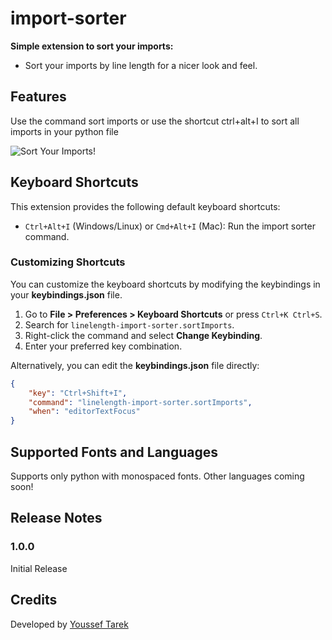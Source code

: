# import-sorter

**Simple extension to sort your imports:**<br>
- Sort your imports by line length for a nicer look and feel.

## Features

Use the command sort imports or use the shortcut ctrl+alt+I to sort all imports in your python file

![Sort Your Imports!](https://github.com/Youssef1241/linelength-import-sorter/blob/main/demo.gif?raw=true)

## Keyboard Shortcuts

This extension provides the following default keyboard shortcuts:

- `Ctrl+Alt+I` (Windows/Linux) or `Cmd+Alt+I` (Mac): Run the import sorter command.

### Customizing Shortcuts

You can customize the keyboard shortcuts by modifying the keybindings in your **keybindings.json** file.

1. Go to **File > Preferences > Keyboard Shortcuts** or press `Ctrl+K Ctrl+S`.
2. Search for `linelength-import-sorter.sortImports`.
3. Right-click the command and select **Change Keybinding**.
4. Enter your preferred key combination.

Alternatively, you can edit the **keybindings.json** file directly:

```json
{
    "key": "Ctrl+Shift+I",
    "command": "linelength-import-sorter.sortImports",
    "when": "editorTextFocus"
}
```

## Supported Fonts and Languages

Supports only python with monospaced fonts. Other languages coming soon!

## Release Notes

### 1.0.0
Initial Release

## Credits
Developed by [Youssef Tarek](https://github.com/Youssef1241/import-sorter)